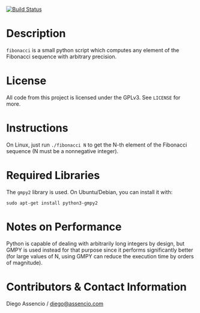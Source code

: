 [![Build Status](https://travis-ci.org/dassencio/fibonacci.svg?branch=master)](https://travis-ci.org/dassencio/fibonacci/)

Description
===========

`fibonacci` is a small python script which computes any element of the
Fibonacci sequence with arbitrary precision.


License
=======

All code from this project is licensed under the GPLv3. See `LICENSE` for more.


Instructions
============

On Linux, just run `./fibonacci N` to get the N-th element of the Fibonacci
sequence (N must be a nonnegative integer).


Required Libraries
==================

The `gmpy2` library is used. On Ubuntu/Debian, you can install it with:

	sudo apt-get install python3-gmpy2


Notes on Performance
====================

Python is capable of dealing with arbitrarily long integers by design, but GMPY
is used instead for that purpose since it performs significantly better (for
large values of N, using GMPY can reduce the execution time by orders of
magnitude).


Contributors & Contact Information
==================================

Diego Assencio / diego@assencio.com
